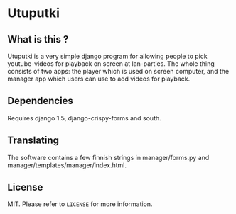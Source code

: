 Utuputki
========

What is this ?
--------------
Utuputki is a very simple django program for allowing people to pick
youtube-videos for playback on screen at lan-parties. The whole thing consists
of two apps: the player which is used on screen computer, and the manager app
which users can use to add videos for playback.

Dependencies
------------
Requires django 1.5, django-crispy-forms and south.

Translating
-----------
The software contains a few finnish strings in manager/forms.py and manager/templates/manager/index.html.

License
-------
MIT. Please refer to `LICENSE` for more information.
